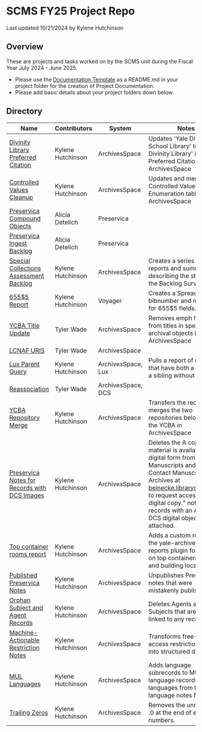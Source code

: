 # SCMS FY25 Project Repo
Last updated 10/21/2024 by Kylene Hutchinson

## Overview
These are projects and tasks worked on by the SCMS unit during the Fiscal Year July 2024 - June 2025.  
- Please use the [Documentation Template](Doc_Template.md) as a README.md in your project folder for the creation of Project Documentation.
- Please add basic details about your project folders down below.

## Directory
| Name | Contributors | System | Notes |
| ---- | ------------ | ------ | ---- |
| [Divinity Library Preferred Citation](/divinity_library_prefercite) | Kylene Hutchinson | ArchivesSpace | Updates 'Yale Divinity School Library' to 'Yale Divinity Library' in the Preferred Citation Field in ArchivesSpace |
| [Controlled Values Cleanup](/controlled_value_cleanup) | Kylene Hutchinson | ArchivesSpace | Updates and merges the Controlled Values in the Enumeration tables in ArchivesSpace |
| [Preservica Compound Objects](/preservica_compound_objects) | Alicia Detelich | Preservica | |
| [Preservica Ingest Backlog](/preservica_ingest_backlog) | Alicia Detelich | Preservica | |
| [Special Collections Assessment Backlog](/sc_assessment_backlog) | Kylene Hutchinson | ArchivesSpace | Creates a series of reports and summaries describing the status of the Backlog Survey 2023. |
| [655$5 Report](/report_655_5) | Kylene Hutchinson | Voyager | Creates a Spreadsheet of bibnumber and mfhd ids for 655$5 fields. |
| [YCBA Title Update](/ycba_title_update) | Tyler Wade | ArchivesSpace | Removes emph html tags from titles in specific archival objects in ArchivesSpace |
| [LCNAF URIS](/lcnaf_uris) | Tyler Wade | ArchivesSpace | |
| [Lux Parent Query](/lux_parent_query) | Kylene Hutchinson | ArchivesSpace, Lux | Pulls a report of records that have both a child and a sibling without a child |
| [Reassociation](/reassociation) | Tyler Wade | ArchivesSpace, DCS | |
| [YCBA Repository Merge](/ycba_repo_merge) | Kylene Hutchinson | ArchivesSpace | Transfers the records and merges the two repositories belonging to the YCBA in ArchivesSpace |
| [Preservica Notes for Records with DCS Images](/dcs_preservica_notes) | Kylene Hutchinson | ArchivesSpace | Deletes the A copy of this material is available in digital form from Manuscripts and Archives. Contact Manuscripts and Archives at [beinecke.library@yale.edu](mailto:beinecke.library@yale.edu) to request access to the digital copy." note from records with an Aviary or DCS digital object attached. |
| [Top container rooms report](/top_container_rooms_report) | Kylene Hutchinson | ArchivesSpace | Adds a custom report to the yale-archivesspace-reports plugin for reports on top containers by room and building location. |
| [Published Preservica Notes](/published_preservica_notes) | Kylene Hutchinson | ArchivesSpace | Unpublishes Preservica notes that were mistakenly published. |
| [Orphan Subject and Agent Records](/orphan_agents_and_subjects) | Kylene Hutchinson | ArchivesSpace | Deletes Agents and Subjects that are not linked to any records. |
| [Machine-Actionable Restriction Notes](/machineactionable_restriction_notes) | Kylene Hutchinson | ArchivesSpace | Transforms free-text in access restriction notes into structured data dates. |
| [MUL Languages](/mul_languages) | Kylene Hutchinson | ArchivesSpace | Adds language subrecords to MUL language records with languages from the language notes field |
| [Trailing Zeros](/trailing_zeros) | Kylene Hutchinson | ArchivesSpace | Removes the unnecessary .0 at the end of extent numbers. |
